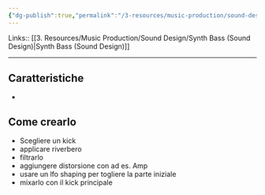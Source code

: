 ```yaml
---
{"dg-publish":true,"permalink":"/3-resources/music-production/sound-design/techno-rumble-bass-sound-design/"}
---
```


Links:: [[3. Resources/Music Production/Sound Design/Synth Bass (Sound Design)\|Synth Bass (Sound Design)]]

---

## Caratteristiche

- 


## Come crearlo

- Scegliere un kick 
- applicare riverbero
- filtrarlo
- aggiungere distorsione con ad es. Amp
- usare un lfo shaping per togliere la parte iniziale
- mixarlo con il kick principale



